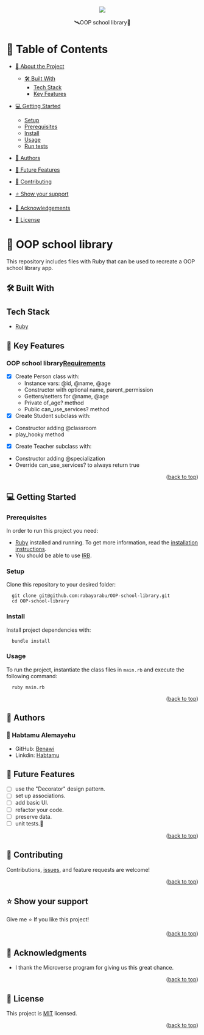 <a name="readme-top"></a>

### <div align="center"><a href="https://github.com/Benawi"><img src="https://github.com/Benawi/Benawi/assets/21217148/de823737-5f7f-4de8-b62e-3fe88c238eab"/></a>

 </div> 
<div align="center">🛰OOP school library🚀</div>

# 📗 Table of Contents

- [📖 About the Project](#about-project)
  - [🛠 Built With](#built-with)
    - [Tech Stack](#tech-stack)
    - [Key Features](#key-features)
   <!--  - [Live Demo](#live-demo)
    - [Walkthrough](#Walkthrough) -->
- [💻 Getting Started](#getting-started)
  - [Setup](#setup)
  - [Prerequisites](#prerequisites)
  - [Install](#install)
  - [Usage](#usage)
  - [Run tests](#run-tests)
  <!-- - [Deployment](#triangular_flag_on_post-deployment) -->
- [👥 Authors](#authors)
- [🔭 Future Features](#future-features)
- [🤝 Contributing](#contributing)
- [⭐️ Show your support](#support)
- [🙏 Acknowledgements](#acknowledgements)

- [📝 License](#license)

# 📖 OOP school library <a name="about-project"></a>
This repository includes files with Ruby that can be used to recreate a OOP school library app.

## 🛠 Built With <a name="built-with"></a>

## Tech Stack <a name="tech-stack"></a>

<ul>

  <li><a href="https://github.com/microverseinc/curriculum-ruby/blob/main/simple-ruby/lessons/basic_syntax.md">Ruby</a></li>
  <!-- <li><a href="https://microverse.notion.site/HTML-CSS-Get-a-head-start-275eb85fd34b4416aa06ec635d69cdaf">HTML</a></li>
  <li><a href="https://microverse.notion.site/HTML-CSS-Get-a-head-start-275eb85fd34b4416aa06ec635d69cdaf">CSS</a></li>
      <li><a href="https://microverse.notion.site/HTML-CSS-Get-a-head-start-275eb85fd34b4416aa06ec635d69cdaf">JS</a></li>
      <li><a href="https://react.dev/learn/start-a-new-react-project#create-react-app">React </a></li>
       <li><a href="https://react-redux.js.org/">React Redux</a>
        <li><a href="https://www.npmjs.com/package/redux-logger">Redux Logger</a></li>
         <li><a href="https://github.com/microverseinc/curriculum-react-redux/blob/main/math-magicians/articles/react_router.md">React Router</a></li> -->
         
</ul>

## 🔑 Key Features <a name="key-features"></a>

### OOP school library[Requirements](https://github.com/microverseinc/curriculum-ruby/blob/main/oop/school_library_people.md)

- [x] Create Person class with:
  - Instance vars: @id, @name, @age
  - Constructor with optional name, parent_permission
  - Getters/setters for @name, @age
  - Private of_age? method
  - Public can_use_services? method
- [x]  Create Student subclass with:
  - Constructor adding @classroom
  - play_hooky method
- [x]  Create Teacher subclass with:
  - Constructor adding @specialization
  - Override can_use_services? to always return true

<p align="right">(<a href="#readme-top">back to top</a>)</p>

<!-- GETTING STARTED -->

## 💻 Getting Started <a name="getting-started"></a>

### Prerequisites

In order to run this project you need:

- [Ruby](https://www.ruby-lang.org/en/) installed and running. To get more information, read the [installation instructions](https://github.com/microverseinc/curriculum-ruby/blob/main/simple-ruby/articles/ruby_installation_instructions.md).
- You should be able to use [IRB](https://en.wikipedia.org/wiki/Ruby_(programming_language)#Features).
### Setup

Clone this repository to your desired folder:

```
  git clone git@github.com:rabayarabu/OOP-school-library.git
  cd OOP-school-library
```

### Install

Install project dependencies with:

```
  bundle install
```

### Usage <a name="usage"></a>

To run the project, instantiate the class files in `main.rb` and execute the following command:

```
  ruby main.rb
```

<p align="right">(<a href="#readme-top">back to top</a>)</p>


## 👥 Authors <a name="authors"></a>

### 👤 Habtamu Alemayehu

- GitHub: [Benawi](https://github.com/Benawi)
- Linkdin: [Habtamu](https://www.linkedin.com/in/habtamualemayehu/)

## 🔭 Future Features <a name="future-features"></a>
- [ ]  use the "Decorator" design pattern.
- [ ]  set up associations.
- [ ]  add basic UI.
- [ ] refactor your code.
- [ ]  preserve data.
- [ ]  unit tests.🚀
<p align="right">(<a href="#readme-top">back to top</a>)</p>

## 🤝 Contributing <a name="contributing"></a>

Contributions, [issues](https://github.com/Benawi/OOP-School-Library/issues), and feature requests are welcome!

<p align="right">(<a href="#readme-top">back to top</a>)</p>

## ⭐️ Show your support <a name="support"></a>

Give me ⭐️ If you like this project!

<p align="right">(<a href="#readme-top">back to top</a>)</p>

## 🙏 Acknowledgments <a name="acknowledgements"></a>

- I  thank the Microverse program for giving us this great chance.

<p align="right">(<a href="#readme-top">back to top</a>)</p>

## 📝 License <a name="license"></a>

This project is [MIT](./MIT.md) licensed.

<p align="right">(<a href="#readme-top">back to top</a>)</p>
